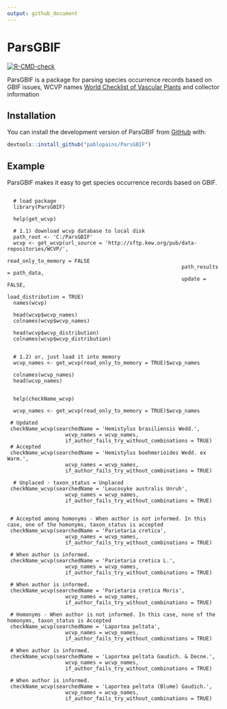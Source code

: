 ```yaml
---
output: github_document
---
```


<!-- README.md is generated from README.Rmd. Please edit that file -->

# ParsGBIF

<!-- badges: start -->
[![R-CMD-check](https://github.com/p/ParsGBIF/pablopains/R-CMD-check/badge.svg)](https://github.com/pablopains/ParsGBIF/actions)
<!-- badges: end -->

ParsGBIF is a package for parsing species occurrence records based on GBIF issues, WCVP names [World Checklist of Vascular Plants](https://powo.science.kew.org//) and collector information 

## Installation

You can install the development version of ParsGBIF from [GitHub](https://github.com/) with:

``` r
devtools::install_github("pablopains/ParsGBIF")
```

## Example

ParsGBIF makes it easy to get species occurrence records based on GBIF.

```{r example, eval=FALSE}

  # load package
  library(ParsGBIF)
  
  help(get_wcvp)

  # 1.1) download wcvp database to local disk
  path_root <- 'C:/ParsGBIF'
  wcvp <- get_wcvp(url_source = 'http://sftp.kew.org/pub/data-repositories/WCVP/',
                                                         read_only_to_memory = FALSE
                                                         path_results = path_data,
                                                         update = FALSE,
                                                         load_distribution = TRUE)
  names(wcvp)    
  
  head(wcvp$wcvp_names)
  colnames(wcvp$wcvp_names)

  head(wcvp$wcvp_distribution)
  colnames(wcvp$wcvp_distribution)
  

  # 1.2) or, just load it into memory
  wcvp_names <- get_wcvp(read_only_to_memory = TRUE)$wcvp_names
  
  colnames(wcvp_names)
  head(wcvp_names)
  
  
  help(checkName_wcvp)

  wcvp_names <- get_wcvp(read_only_to_memory = TRUE)$wcvp_names
  
 # Updated
 checkName_wcvp(searchedName = 'Hemistylus brasiliensis Wedd.',
                   wcvp_names = wcvp_names,
                   if_author_fails_try_without_combinations = TRUE)
 # Accepted
 checkName_wcvp(searchedName = 'Hemistylus boehmerioides Wedd. ex Warm.',
                   wcvp_names = wcvp_names,
                   if_author_fails_try_without_combinations = TRUE)
 
  # Unplaced - taxon_status = Unplaced
 checkName_wcvp(searchedName = 'Leucosyke australis Unruh',
                   wcvp_names = wcvp_names,
                   if_author_fails_try_without_combinations = TRUE)

 
 # Accepted among homonyms - When author is not informed. In this case, one of the homonyms, taxon_status is accepted
 checkName_wcvp(searchedName = 'Parietaria cretica',
                   wcvp_names = wcvp_names,
                   if_author_fails_try_without_combinations = TRUE)

 # When author is informed. 
 checkName_wcvp(searchedName = 'Parietaria cretica L.',
                   wcvp_names = wcvp_names,
                   if_author_fails_try_without_combinations = TRUE)

 # When author is informed. 
 checkName_wcvp(searchedName = 'Parietaria cretica Moris',
                   wcvp_names = wcvp_names,
                   if_author_fails_try_without_combinations = TRUE)

 # Homonyms - When author is not informed. In this case, none of the homonyms, taxon_status is Accepted
 checkName_wcvp(searchedName = 'Laportea peltata',
                   wcvp_names = wcvp_names,
                   if_author_fails_try_without_combinations = TRUE)
 
 # When author is informed. 
 checkName_wcvp(searchedName = 'Laportea peltata Gaudich. & Decne.',
                   wcvp_names = wcvp_names,
                   if_author_fails_try_without_combinations = TRUE)
 
 # When author is informed. 
 checkName_wcvp(searchedName = 'Laportea peltata (Blume) Gaudich.',
                   wcvp_names = wcvp_names,
                   if_author_fails_try_without_combinations = TRUE)

```


